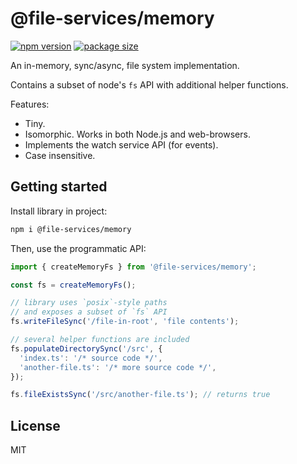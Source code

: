 # @file-services/memory

[![npm version](https://img.shields.io/npm/v/@file-services/memory.svg)](https://www.npmjs.com/package/@file-services/memory)
[![package size](https://badgen.net/bundlephobia/minzip/@file-services/memory)](https://bundlephobia.com/result?p=@file-services/memory)

An in-memory, sync/async, file system implementation.

Contains a subset of node's `fs` API with additional helper functions.

Features:

- Tiny.
- Isomorphic. Works in both Node.js and web-browsers.
- Implements the watch service API (for events).
- Case insensitive.

## Getting started

Install library in project:

```sh
npm i @file-services/memory
```

Then, use the programmatic API:

```ts
import { createMemoryFs } from '@file-services/memory';

const fs = createMemoryFs();

// library uses `posix`-style paths
// and exposes a subset of `fs` API
fs.writeFileSync('/file-in-root', 'file contents');

// several helper functions are included
fs.populateDirectorySync('/src', {
  'index.ts': '/* source code */',
  'another-file.ts': '/* more source code */',
});

fs.fileExistsSync('/src/another-file.ts'); // returns true
```

## License

MIT
